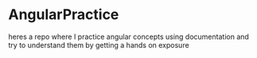 # AngularPractice
heres a repo where I practice angular concepts using documentation and try to understand them by getting a hands on exposure 

